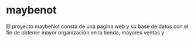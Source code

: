 # maybenot
El proyecto maybeNot consta de una pagina web  y su base de datos con el fin de obtener mayor organización en la tienda, mayores ventas y 
